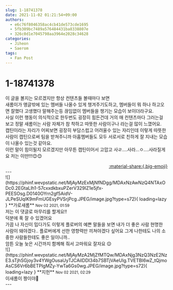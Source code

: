 ```yaml
---
slug: 1-18741378
date: 2021-11-02 01:21:54+09:00
authors:
  - e6c76f8046358ac4cb41de573cde1695
  - 5fb309bc7489a576484431ba8338807e
  - 326c0d1e7045798aa3964e2028c34628
categories:
  - Jiheon
  - Saerom
tags:
  - Fan Post
---
```


# 1-18741378

<div class="post-container" markdown="1">
<div class="content-container md-sidebar__scrollwrap" markdown="1">

이 글을 볼지는 모르겠지만 항상 컨텐츠들 볼때마다 보면<br>새롬이가 앵글밖에 있는 멤버들 나올수 있게 챙겨주기도하고, 멤버들이 뭐 하나 하고오면 잘했다 고생했다 말해주는등 끊임없이 멤버들을 챙기는 모습이 보이더라구요.<br>사실 이런 행동이 의식적으로 한두번도 굉장히 힘든건데 거의 매 컨텐츠마다 그러는걸 보고 정말 새롬이는 사람 자체가 참 착하고 따뜻한 사람이구나 라는걸 많이 느꼈어요.<br>캡틴이라는 자리가 어찌보면 굉장히 부담스럽고 어려울수 있는 자리인데 이렇게 따뜻한사람이 캡틴으로써 팀을 받쳐주니까 아홉멤버들도 모두 서로서로 친하게 잘 지내는 모습이 나올수 있는것 같아요.<br>이런 말이 힘이될지 모르겠지만 아무튼 캡틴이어서 고맙고 사ㄹ....사라...ㅇ....사라질게요 저는 이만!!!😊😊

</div>
</div>

<div style="text-align: right;" markdown="1">
<a href="https://weverse.io/fromis9/fanpost/1-18741378" style="text-align: right;">:material-share:{.big-emoji}</a>
</div>
---

<div class="comments-container md-sidebar__scrollwrap" markdown="1">
<div class="comment" markdown="1">
<div class='id-container' markdown="1">
![](https://phinf.wevpstatic.net/MjAyMzExMjNfNDgg/MDAxNzAwNzQ4NTAxODc0.2EGtaLlh1-57cxxdkbxuPZerV329IZ1e5jfx-PEESOsg.D0140OYrn2gf5AidV-JLPeSUqIK9mFmUGEsyPVSrjPcg.JPEG/image.jpg?type=s72){ loading=lazy }
**<span class="artist">가로새롬</span>** <small>Nov 02 2021, 01:59</small><br>
</div>
<div class='comment-body' markdown="1">
저는 이 댓글로 마무리를 할게요!!<br>덕분에 푹 잘 수 있겠어요 <br>가끔 나 자신이 밉다가도 이렇게 플로버의 예쁜 말들을 보면 내가 더 좋은 사람 현명한 사람이 돼야겠다.. 플로버에게 선한 영향력만 끼쳐야겠다 싶어요 그게 나한테도 나의 소중한 사람들한테도 좋은 일이니까..<br>암튼 오늘 늦은 시간까지 함께해 줘서 고마워요 잘자요 😌
</div>
</div>
<div class="reply" markdown="1">
<div class="comment" markdown="1">
<div class='id-container' markdown="1">
![](https://phinf.wevpstatic.net/MjAyMzA2MjZfMTQw/MDAxNjg3NzQ3NzE2NzE3.sTjhSGjoy3v4YWgOusaUyTJCAiIDDI34b7SBTjVAeUIg.TVETBI6wZ_tQjmoAsCS6Vr6bBETPlgMZy-YwTa6Gs0wg.JPEG/image.jpg?type=s72){ loading=lazy }
**<span class="artist">지헌</span>** <small>Nov 02 2021, 02:29</small><br>
</div>
<div class='comment-body' markdown="1">
이새롬이 짱이야🤍
</div>
</div>
</div>
</div>
---
